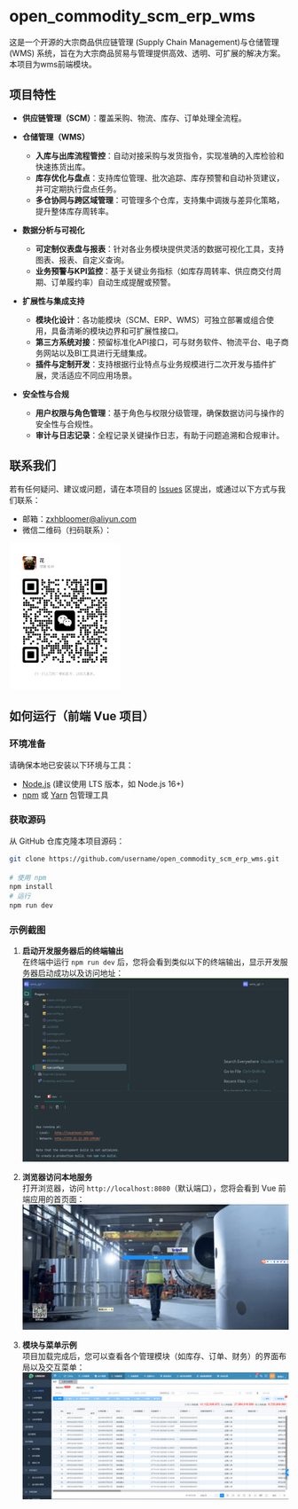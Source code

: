 # open_commodity_scm_erp_wms
这是一个开源的大宗商品供应链管理 (Supply Chain Management)与仓储管理 (WMS) 系统，旨在为大宗商品贸易与管理提供高效、透明、可扩展的解决方案。
本项目为wms前端模块。

## 项目特性
- **供应链管理（SCM）**：覆盖采购、物流、库存、订单处理全流程。
- **仓储管理（WMS）**
  - **入库与出库流程管控**：自动对接采购与发货指令，实现准确的入库检验和快速拣货出库。
  - **库存优化与盘点**：支持库位管理、批次追踪、库存预警和自动补货建议，并可定期执行盘点任务。
  - **多仓协同与跨区域管理**：可管理多个仓库，支持集中调拨与差异化策略，提升整体库存周转率。
- **数据分析与可视化**
  - **可定制仪表盘与报表**：针对各业务模块提供灵活的数据可视化工具，支持图表、报表、自定义查询。
  - **业务预警与KPI监控**：基于关键业务指标（如库存周转率、供应商交付周期、订单履约率）自动生成提醒或预警。

- **扩展性与集成支持**
  - **模块化设计**：各功能模块（SCM、ERP、WMS）可独立部署或组合使用，具备清晰的模块边界和可扩展性接口。
  - **第三方系统对接**：预留标准化API接口，可与财务软件、物流平台、电子商务网站以及BI工具进行无缝集成。
  - **插件与定制开发**：支持根据行业特点与业务规模进行二次开发与插件扩展，灵活适应不同应用场景。

- **安全性与合规**
  - **用户权限与角色管理**：基于角色与权限分级管理，确保数据访问与操作的安全性与合规性。
  - **审计与日志记录**：全程记录关键操作日志，有助于问题追溯和合规审计。

## 联系我们
若有任何疑问、建议或问题，请在本项目的 [Issues](https://github.com/zxhbloomer/open_commodity_scm_erp_wms/issues) 区提出，或通过以下方式与我们联系：
- 邮箱：zxhbloomer@aliyun.com
- 微信二维码（扫码联系）：
<img src="./docs/images/my_wechat_qr_code.jpg" alt="微信二维码" width="200" />

## 如何运行（前端 Vue 项目）

### 环境准备
请确保本地已安装以下环境与工具：
- [Node.js](https://nodejs.org/) (建议使用 LTS 版本，如 Node.js 16+)
- [npm](https://www.npmjs.com/) 或 [Yarn](https://yarnpkg.com/) 包管理工具

### 获取源码
从 GitHub 仓库克隆本项目源码：
```bash
git clone https://github.com/username/open_commodity_scm_erp_wms.git

# 使用 npm
npm install
# 运行
npm run dev
```

### 示例截图

1. **启动开发服务器后的终端输出**  
   在终端中运行 `npm run dev` 后，您将会看到类似以下的终端输出，显示开发服务器启动成功以及访问地址：  
   ![终端输出截图](./docs/images/run_dev.png)

2. **浏览器访问本地服务**  
   打开浏览器，访问 `http://localhost:8080`（默认端口），您将会看到 Vue 前端应用的首页面：  
   ![首页界面截图](./docs/images/login.png)

3. **模块与菜单示例**  
   项目加载完成后，您可以查看各个管理模块（如库存、订单、财务）的界面布局以及交互菜单：  
   ![菜单与模块界面截图](./docs/images/入库计划.png)




